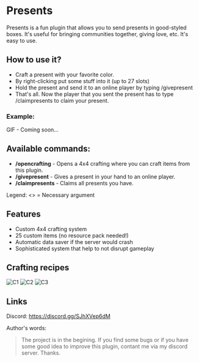 # Presents

Presents is a fun plugin that allows you to send presents in good-styled boxes. It's useful for bringing communities together, giving love, etc. It's easy to use.

## How to use it?
* Craft a present with your favorite color.
* By right-clicking put some stuff into it (up to 27 slots)
* Hold the present and send it to an online player by typing /givepresent <Player>
* That's all. Now the player that you sent the present has to type /claimpresents to claim your present.

### Example:
GIF - Coming soon...

## Available commands:
* __/opencrafting__ - Opens a 4x4 crafting where you can craft items from this plugin.
* __/givepresent__ <Player> - Gives a present in your hand to an online player.
* __/claimpresents__ - Claims all presents you have.
  
Legend: <> = Necessary argument

## Features
* Custom 4x4 crafting system
* 25 custom items (no resource pack needed!)
* Automatic data saver if the server would crash
* Sophisticated system that help to not disrupt gameplay

## Crafting recipes
![C1](https://i.imgur.com/b67TROf.png)
![C2](https://i.imgur.com/C80nIHS.png)
![C3](https://i.imgur.com/7jyF5WO.png)

## Links
Discord: https://discord.gg/SJhXVep6dM

Author's words:
> The project is in the begining. If you find some bugs or if you have some good idea to improve this plugin, contant me via my discord server. Thanks.
